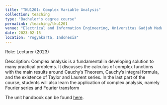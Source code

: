 ```yaml
---
title: "TKU1201: Complex Variable Analysis"
collection: teaching
type: "Bachelor's degree course"
permalink: /teaching/tku1201
venue: "Electrical and Information Engineering, Universitas Gadjah Mada, Indonesia"
date: 2023-02-15
location: "Yogyakarta, Indonesia"
---
```


Role: Lecturer (2023)

Description: Complex analysis is a fundamental in developing solution to many practical problems. It discusses the calculus of complex functions with the main results around Cauchy’s Theorem, Cauchy’s integral formula, and the existence of Taylor and Laurent series. In the last part of the course, students will also learn the application of complex analysis, namely Fourier series and Fourier transform

The unit handbook can be found [here](http://sarjana.jteti.ugm.ac.id/media/31244/tku211201.pdf).
